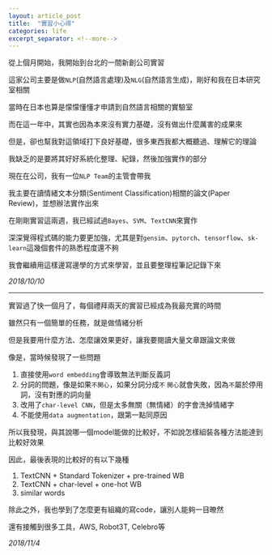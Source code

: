 ```yaml
---
layout: article_post
title:  "實習小心得"
categories: life
excerpt_separator: <!--more-->
---
```


從上個月開始，我開始到台北的一間新創公司實習

這家公司主要是做`NLP`(自然語言處理)及`NLG`(自然語言生成)，剛好和我在日本研究室相關

當時在日本也算是懞懞懂懂才申請到自然語言相關的實驗室

而在這一年中，其實也因為本來沒有實力基礎，沒有做出什麼厲害的成果來

但是，卻也幫我對這領域打下良好基礎，很多東西我都大概聽過、理解它的理論

我缺乏的是要將其好好系統化整理、紀錄，然後加強實作的部分

現在在公司，我有一位`NLP Team`的主管會帶我

我主要在讀情緒文本分類(Sentiment Classification)相關的論文(Paper Review)，並想辦法實作出來

在剛剛實習這兩週，我已經試過`Bayes`、`SVM`、`TextCNN`來實作

深深覺得程式碼的能力要更加強，尤其是對`gensim`、`pytorch`、`tensorflow`、`sk-learn`這幾個套件的熟悉程度還不夠

我會繼續用這樣邊寫邊學的方式來學習，並且要整理程筆記記錄下來

*2018/10/10*

---

實習過了快一個月了，每個禮拜兩天的實習已經成為我最充實的時間

雖然只有一個簡單的任務，就是做情緒分析

但是我要用什麼方法、怎麼讓效果更好，讓我要閱讀大量文章跟論文來做

像是，當時候發現了一些問題

1. 直接使用`word embedding`會導致無法判斷反義詞
2. 分詞的問題，像是如果`不開心`，如果分詞分成`不` `開心`就會失敗，因為`不`屬於停用詞，沒有對應的詞向量
3. 改用了`char-level CNN`，但是太多無關（無情緒）的字會洗掉情緒字
4. 不能使用`data augmentation`，跟第一點同原因

所以我發現，與其說哪一個model能做的比較好，不如說怎樣組裝各種方法能達到比較好效果

因此，最後表現的比較好的有以下幾種

1. TextCNN + Standard Tokenizer + pre-trained WB
2. TextCNN + char-level + one-hot WB
3. similar words

除此之外，我也學到了怎麼更有組織的寫code，讓別人能夠一目暸然  

還有接觸到很多工具，AWS, Robot3T, Celebro等

*2018/11/4*